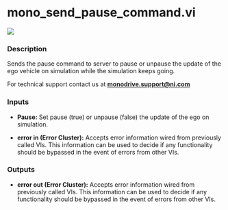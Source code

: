 # mono_send_pause_command.vi

<p class="img_container">
<img class="lg_img" src="../mono_send_pause_command.png"/>
</p>

### Description

Sends the pause command to server to pause or unpause the update of the ego vehicle on simulation while the simulation keeps going. 

For technical support contact us at <b>monodrive.support@ni.com</b> 

### Inputs

- **Pause:**  Set pause (true) or unpause (false) the update of the ego on
simulation. 
 

- **error in (Error Cluster):** Accepts error information wired from previously called VIs. This information can be used to decide if any functionality should be bypassed in the event of errors from other VIs. 

### Outputs

- **error out (Error Cluster):** Accepts error information wired from previously called VIs. This information can be used to decide if any functionality should be bypassed in the event of errors from other VIs. 

<p>&nbsp;</p>
